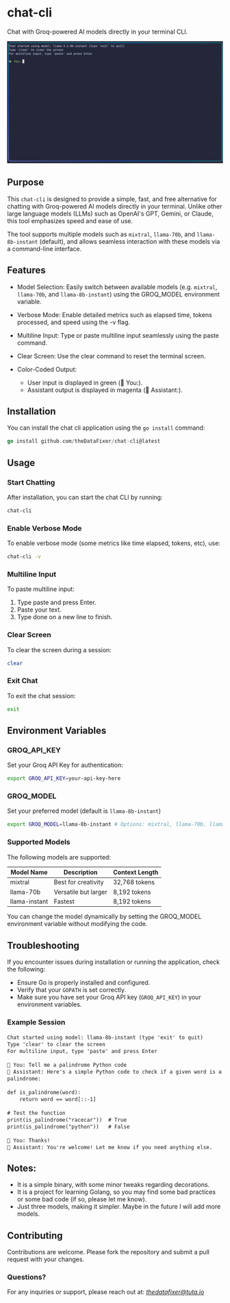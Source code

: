 # chat-cli

Chat with Groq-powered AI models directly in your terminal CLI.

![Chat screenshot](screenshots/chat-cli.png)

## Purpose

This `chat-cli` is designed to provide a simple, fast, and free alternative for chatting with Groq-powered AI models directly in your terminal. Unlike other large language models (LLMs) such as OpenAI's GPT, Gemini, or Claude, this tool emphasizes speed and ease of use.

The tool supports multiple models such as `mixtral`, `llama-70b`, and `llama-8b-instant` (default), and allows seamless interaction with these models via a command-line interface.

## Features

- Model Selection: Easily switch between available models (e.g. `mixtral`, `llama-70b`, and `llama-8b-instant`) using the GROQ_MODEL environment variable.
- Verbose Mode: Enable detailed metrics such as elapsed time, tokens processed, and speed using the -v flag.
- Multiline Input: Type or paste multiline input seamlessly using the paste command.
- Clear Screen: Use the clear command to reset the terminal screen.

- Color-Coded Output:
  - User input is displayed in green (👤 You:).
  - Assistant output is displayed in magenta (🤖 Assistant:).

## Installation

You can install the chat cli application using the `go install` command:

```go
go install github.com/theDataFixer/chat-cli@latest
```

## Usage

### Start Chatting

After installation, you can start the chat CLI by running:

```bash
chat-cli
```

### Enable Verbose Mode

To enable verbose mode (some metrics like time elapsed, tokens, etc), use:

```bash
chat-cli -v
```

### Multiline Input

To paste multiline input:

1. Type paste and press Enter.
2. Paste your text.
3. Type done on a new line to finish.

### Clear Screen

To clear the screen during a session:

```bash
clear
```

### Exit Chat

To exit the chat session:

```bash
exit
```

## Environment Variables

### GROQ_API_KEY

Set your Groq API Key for authentication:

```bash
export GROQ_API_KEY=your-api-key-here
```

### GROQ_MODEL

Set your preferred model (default is `llama-8b-instant`)

```bash
export GROQ_MODEL=llama-8b-instant # Options: mixtral, llama-70b, llama-instant
```

### Supported Models

The following models are supported:

| Model Name    | Description          | Context Length |
| ------------- | -------------------- | -------------- |
| mixtral       | Best for creativity  | 32,768 tokens  |
| llama-70b     | Versatile but larger | 8,192 tokens   |
| llama-instant | Fastest              | 8,192 tokens   |

You can change the model dynamically by setting the GROQ_MODEL environment variable without modifying the code.

## Troubleshooting

If you encounter issues during installation or running the application, check the following:

- Ensure Go is properly installed and configured.
- Verify that your `GOPATH` is set correctly.
- Make sure you have set your Groq API key (`GROQ_API_KEY`) in your environment variables.

### Example Session

```shell
Chat started using model: llama-8b-instant (type 'exit' to quit)
Type 'clear' to clear the screen
For multiline input, type 'paste' and press Enter

👤 You: Tell me a palindrome Python code
🤖 Assistant: Here's a simple Python code to check if a given word is a palindrome:

def is_palindrome(word):
    return word == word[::-1]

# Test the function
print(is_palindrome("racecar"))  # True
print(is_palindrome("python"))   # False

👤 You: Thanks!
🤖 Assistant: You're welcome! Let me know if you need anything else.
```

## Notes:

- It is a simple binary, with some minor tweaks regarding decorations.
- It is a project for learning Golang, so you may find some bad practices or some bad code (if so, please let me know).
- Just three models, making it simpler. Maybe in the future I will add more models.

## Contributing

Contributions are welcome. Please fork the repository and submit a pull request with your changes.

### Questions?

For any inquiries or support, please reach out at: *thedatafixer@tuta.io*
